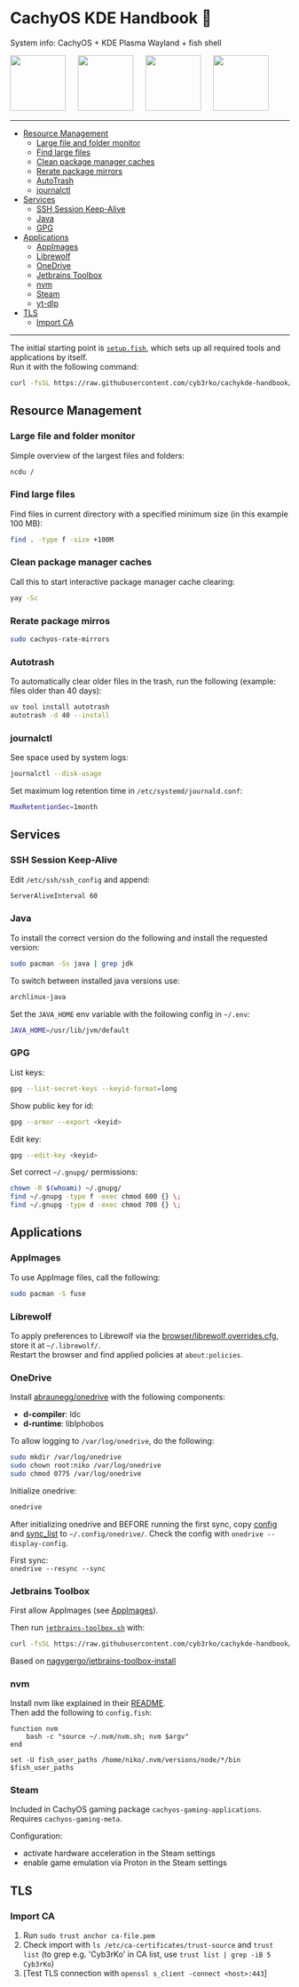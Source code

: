 # CachyOS KDE Handbook 🐧

System info: CachyOS + KDE Plasma Wayland + fish shell

<a href="https://cachyos.org/"><img src="https://cachyos.org/_astro/logo.DVTdAJi6.svg" width="100"/></a> &emsp;
<a href="https://kde.org/plasma-desktop"><img src="https://kde.org/stuff/clipart/logo/plasma-logo-colorful.svg" width="100"/></a> &emsp;
<a href="https://wayland.freedesktop.org"><img src="https://upload.wikimedia.org/wikipedia/commons/9/99/Wayland_Logo.svg" width="100"/></a> &emsp;
<a href="https://fishshell.com"><img src="https://avatars.githubusercontent.com/u/1828073" width="100"/></a>

---

- [Resource Management](#resource-management)
  - [Large file and folder monitor](#large-file-and-folder-monitor)
  - [Find large files](#find-large-files)
  - [Clean package manager caches](#clean-package-manager-caches)
  - [Rerate package mirrors](#rerate-package-mirros)
  - [AutoTrash](#autotrash)
  - [journalctl](#journalctl)
- [Services](#services)
  - [SSH Session Keep-Alive](#ssh-session-keep-alive)
  - [Java](#java)
  - [GPG](#gpg)
- [Applications](#applications)
  - [AppImages](#appimages)
  - [Librewolf](#librewolf)
  - [OneDrive](#onedrive)
  - [Jetbrains Toolbox](#jetbrains-toolbox)
  - [nvm](#nvm)
  - [Steam](#steam)
  - [yt-dlp](#yt-dlp)
- [TLS](#tls)
  - [Import CA](#import-ca)

---

The initial starting point is [`setup.fish`](setup.fish), which sets up all required tools and applications by itself.  
Run it with the following command:

```bash
curl -fsSL https://raw.githubusercontent.com/cyb3rko/cachykde-handbook/refs/heads/main/setup.fish | fish
```

## Resource Management

### Large file and folder monitor

Simple overview of the largest files and folders:

```bash
ncdu /
```

### Find large files

Find files in current directory with a specified minimum size (in this example 100 MB):

```bash
find . -type f -size +100M
```

### Clean package manager caches

Call this to start interactive package manager cache clearing:

```bash
yay -Sc
```

### Rerate package mirros

```bash
sudo cachyos-rate-mirrors
```

### Autotrash

To automatically clear older files in the trash, run the following (example: files older than 40 days):

```bash
uv tool install autotrash
autotrash -d 40 --install
```

### journalctl

See space used by system logs:

```bash
journalctl --disk-usage
```

Set maximum log retention time in `/etc/systemd/journald.conf`:

```bash
MaxRetentionSec=1month
```

## Services

### SSH Session Keep-Alive

Edit `/etc/ssh/ssh_config` and append:

```bash
ServerAliveInterval 60
```

### Java

To install the correct version do the following and install the requested version:

```bash
sudo pacman -Ss java | grep jdk
```

To switch between installed java versions use:

```bash
archlinux-java
```

Set the `JAVA_HOME` env variable with the following config in `~/.env`:

```bash
JAVA_HOME=/usr/lib/jvm/default
```

### GPG

List keys:

```bash
gpg --list-secret-keys --keyid-format=long
```

Show public key for id:

```bash
gpg --armor --export <keyid>
```

Edit key:

```bash
gpg --edit-key <keyid>
```

Set correct `~/.gnupg/` permissions:

```bash
chown -R $(whoami) ~/.gnupg/
find ~/.gnupg -type f -exec chmod 600 {} \;
find ~/.gnupg -type d -exec chmod 700 {} \;
```

## Applications

### AppImages

To use AppImage files, call the following:

```bash
sudo pacman -S fuse
```

### Librewolf

To apply preferences to Librewolf via the [browser/librewolf.overrides.cfg](browser/librewolf.overrides.cfg), store it at `~/.librewolf/`.  
Restart the browser and find applied policies at `about:policies`.

### OneDrive

Install [abraunegg/onedrive](https://github.com/abraunegg/onedrive) with the following components:

- **d-compiler**: ldc
- **d-runtime**: liblphobos

To allow logging to `/var/log/onedrive`, do the following:

```bash
sudo mkdir /var/log/onedrive
sudo chown root:niko /var/log/onedrive
sudo chmod 0775 /var/log/onedrive
```

Initialize onedrive:  
```bash
onedrive
```

After initializing onedrive and BEFORE running the first sync, copy [config](onedrive/config) and [sync_list](onedrive/sync_list) to `~/.config/onedrive/`. Check the config with `onedrive --display-config`.

First sync:  
`onedrive --resync --sync`

### Jetbrains Toolbox

First allow AppImages (see [AppImages](#appimages)).

Then run [`jetbrains-toolbox.sh`](jetbrains-toolbox.sh) with:

```bash
curl -fsSL https://raw.githubusercontent.com/cyb3rko/cachykde-handbook/refs/heads/main/jetbrains-toolbox.sh | sh
```

Based on [nagygergo/jetbrains-toolbox-install](https://github.com/nagygergo/jetbrains-toolbox-install)

### nvm

Install nvm like explained in their [README](https://github.com/nvm-sh/nvm?tab=readme-ov-file#install--update-script).  
Then add the following to `config.fish`:

```fish
function nvm
    bash -c "source ~/.nvm/nvm.sh; nvm $argv"
end

set -U fish_user_paths /home/niko/.nvm/versions/node/*/bin $fish_user_paths
```

### Steam

Included in CachyOS gaming package `cachyos-gaming-applications`.  
Requires `cachyos-gaming-meta`.

Configuration:

- activate hardware acceleration in the Steam settings
- enable game emulation via Proton in the Steam settings

## TLS

### Import CA

1. Run `sudo trust anchor ca-file.pem`
2. Check import with `ls /etc/ca-certificates/trust-source` and `trust list` (to grep e.g. 'Cyb3rKo' in CA list, use `trust list | grep -iB 5 Cyb3rKo`)
3. [Test TLS connection with `openssl s_client -connect <host>:443`]
